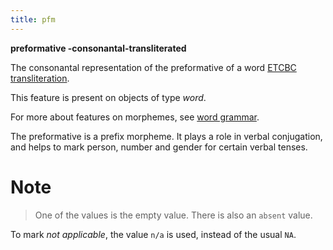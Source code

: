 ```yaml
---
title: pfm
---
```


**preformative -consonantal-transliterated**


The consonantal representation of the preformative of a word
[ETCBC transliteration](https://shebanq.ancient-data.org/shebanq/static/docs/ETCBC4-transcription.pdf).

This feature is present on objects of type *word*.

For more about features on morphemes, see [word grammar](0_wordgrammar).

The preformative is a prefix morpheme. It plays a role in verbal conjugation, and helps
to mark person, number and gender for certain verbal tenses.

# Note
> One of the values is the empty value. There is also an `absent` value.

To mark *not applicable*, the value `n/a` is used, instead of the usual `NA`.

